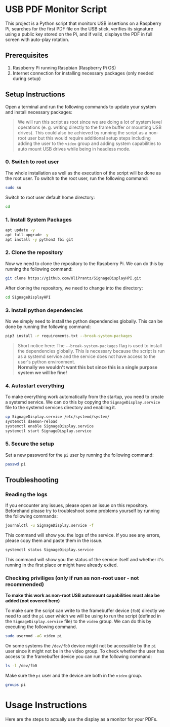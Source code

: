 # USB PDF Monitor Script

This project is a Python script that monitors USB insertions on a Raspberry Pi, searches for the first PDF file on the USB stick, verifies its signature using a public key stored on the Pi, and if valid, displays the PDF in full screen with auto-play rotation.

## Prerequisites

1. Raspberry Pi running Raspbian (Raspberry Pi OS)
2. Internet connection for installing necessary packages (only needed during setup)

## Setup Instructions

Open a terminal and run the following commands to update your system and install necessary packages:

> We will run this script as root since we are doing a lot of system level operations (e. g. writing directly to the frame buffer or mounting USB drives). This could also be achieved by running the script as a non-root user but this would require additional setup steps including adding the user to the `video` group and adding system capabilities to auto mount USB drives while being in headless mode.

### 0. Switch to root user

The whole installation as well as the execution of the script will be done as the root user. To switch to the root user, run the following command:

```bash
sudo su
```

Switch to root user default home directory:

```bash 
cd 
```

### 1. Install System Packages

```bash
apt update -y
apt full-upgrade -y
apt install -y python3 fbi git 
```

### 2. Clone the repository

Now we need to clone the repository to the Raspberry Pi. We can do this by running the following command:

```bash
git clone https://github.com/UliPrantz/SignageDisplayHPI.git
```

After cloning the repository, we need to change into the directory:

```bash
cd SignageDisplayHPI
```

### 3. Install python dependencies

No we simply need to install the python dependencies globally. This can be done by running the following command:

```bash
pip3 install -r requirements.txt --break-system-packages
```

> Short notice here: The `--break-system-packages` flag is used to install the dependencies globally. This is necessary because the script is run as a systemd service and the service does not have access to the user's python environment. </br> 
> **Normally we wouldn't want this but since this is a single purpose system we will be fine!**

### 4. Autostart everything

To make everything work automatically from the startup, you need to create a systemd service. We can do this by copying the `SignageDisplay.service` file to the systemd services directory and enabling it.

```bash
cp SignageDisplay.service /etc/systemd/system/
systemctl daemon-reload
systemctl enable SignageDisplay.service
systemctl start SignageDisplay.service
```

### 5. Secure the setup

Set a new password for the `pi` user by running the following command:

```bash
passwd pi
```

## Troubleshooting

### Reading the logs

If you encounter any issues, please open an issue on this repository.
Beforehand please try to troubleshoot some problems yourself by running the following commands:

```bash
journalctl -u SignageDisplay.service -f
```

This command will show you the logs of the service. If you see any errors, please copy them and paste them in the issue.

```bash
systemctl status SignageDisplay.service
```

This command will show you the status of the service itself and whether it's running in the first place or might have already exited.

### Checking priviliges (only if run as non-root user - not recommended)

**To make this work as non-root USB automount capabilities must also be added (not covered here)**

To make sure the script can write to the framebuffer device (`fb0`) directly we need to add the `pi` user which we will be using to run the script (defined in the `SignageDisplay.service` file) to the `video` group. We can do this by executing the following command.

```bash
sudo usermod -aG video pi
```

On some systems the `/dev/fb0` device might not be accessible by the `pi` user since it might not be in the video group. To check whether the user has access to the framebuffer device you can run the following command:

```bash
ls -l /dev/fb0
```

Make sure the `pi` user and the device are both in the `video` group.

```bash
groups pi
```

# Usage Instructions

Here are the steps to actually use the display as a monitor for your PDFs.

> 



